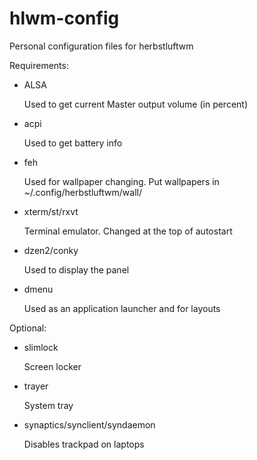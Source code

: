 hlwm-config
===========

Personal configuration files for herbstluftwm

Requirements: 
- ALSA

    Used to get current Master output volume (in percent)
- acpi

    Used to get battery info
- feh

    Used for wallpaper changing. Put wallpapers in ~/.config/herbstluftwm/wall/
- xterm/st/rxvt

    Terminal emulator. Changed at the top of autostart
- dzen2/conky

    Used to display the panel
- dmenu

    Used as an application launcher and for layouts

Optional:
- slimlock

    Screen locker
- trayer

    System tray
- synaptics/synclient/syndaemon

    Disables trackpad on laptops
